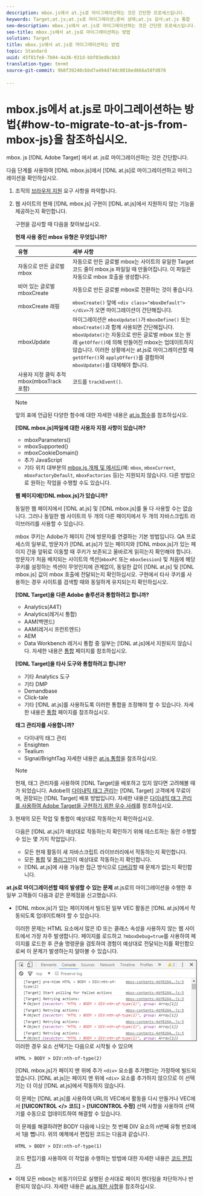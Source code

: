 ```yaml
---
description: mbox.js에서 at.js로 마이그레이션하는 것은 간단한 프로세스입니다.
keywords: Target;at.js;at.js로 마이그레이션;준비 상태;at.js 감사;at.js 통합
seo-description: mbox.js에서 at.js로 마이그레이션하는 것은 간단한 프로세스입니다.
seo-title: mbox.js에서 at.js로 마이그레이션하는 방법
solution: Target
title: mbox.js에서 at.js로 마이그레이션하는 방법
topic: Standard
uuid: 45f81fe8-7b04-4a36-931d-bbf03ed6cbb3
translation-type: tm+mt
source-git-commit: 9b8f39240cbbd7a494d74dc0016ed666a58fd870

---
```



# mbox.js에서 at.js로 마이그레이션하는 방법{#how-to-migrate-to-at-js-from-mbox-js}을 참조하십시오.

mbox. js [!DNL Adobe Target] 에서 at. js로 마이그레이션하는 것은 간단합니다.

다음 단계를 사용하여 [!DNL mbox.js]에서 [!DNL at.js]로 마이그레이션하고 마이그레이션을 확인하십시오.

1. 조직의 [브라우저 지원](../../../../c-implementing-target/c-considerations-before-you-implement-target/supported-browsers.md#reference_01B4BF99E7D545A7998773202A2F6100) 요구 사항을 파악합니다.
1. 웹 사이트의 현재 [!DNL mbox.js] 구현이 [!DNL at.js]에서 지원하지 않는 기능을 제공하는지 확인합니다. 

   구현을 감사할 때 다음을 찾아보십시오.

   **현재 사용 중인 mbox 유형은 무엇입니까?**

   | 유형 | 세부 사항 |
   |--- |--- |
   | 자동으로 만든 글로벌 mbox | 자동으로 만든 글로벌 mbox는 사이트의 유일한 Target 코드 줄이 mbox.js 파일일 때 만들어집니다. 이 파일은 자동으로 mbox 호출을 생성합니다. |
   | 비어 있는 글로벌 mboxCreate | 자동으로 만든 글로벌 mbox로 전환하는 것이 좋습니다. |
   | mboxCreate 래핑 | `mboxCreate()` 앞에 `<div class="mboxDefault"></div>`가 오면 마이그레이션이 간단해집니다. |
   | mboxUpdate | 마이그레이션은 `mboxUpdate()`가 `mboxDefine()` 또는`mboxCreate()`과 함께 사용되면 간단해집니다. `mboxUpdate()`는 자동으로 만든 글로벌 mbox 또는 원래 `getOffer()`에 의해 만들어진 mbox는 업데이트하지 않습니다. 이러한 상황에서는 at.js로 마이그레이션할 때 `getOffer()`와 `applyOffer()`를 결합하여 `mboxUpdate()`를 대체해야 합니다. |
   | 사용자 지정 클릭 추적 mbox(mboxTrack 포함) | 코드를 `trackEvent()`. |

   >[!NOTE]
   >
   >앞의 표에 언급된 다양한 함수에 대한 자세한 내용은 [at.js 함수](/help/c-implementing-target/c-implementing-target-for-client-side-web/cmp-atjs-functions.md)를 참조하십시오.

   **[!DNL mbox.js]파일에 대한 사용자 지정 사항이 있습니까?**

   * mboxParameters()
   * mboxSupported()
   * mboxCookieDomain()
   * 추가 JavaScript
   * 기타 위치
   대부분의 [mbox.js 개체 및 메서드](../../../../c-target/c-visitor-profile/variables-profiles-parameters-methods.md#section_8C78059D15D9452F95636A5640188537)(예: `mbox`, `mboxCurrent`, `mboxFactoryDefault`, `mboxFactories` 등)는 지원되지 않습니다. 다른 방법으로 원하는 작업을 수행할 수도 있습니다.

   **웹 페이지에[!DNL mbox.js]가 있습니까?**

   동일한 웹 페이지에서 [!DNL at.js] 및 [!DNL mbox.js]를 둘 다 사용할 수는 없습니다. 그러나 동일한 웹 사이트의 두 개의 다른 페이지에서 두 개의 자바스크립트 라이브러리를 사용할 수 있습니다.

   mbox 쿠키는 Adobe가 페이지 간에 방문자를 연결하는 기본 방법입니다. QA 프로세스의 일부로, 방문자가 [!DNL at.js]가 있는 페이지와 [!DNL mbox.js]가 있는 페이지 간을 앞뒤로 이동할 때 쿠키가 보존되고 올바르게 읽히는지 확인해야 합니다. 방문자가 처음 배치되는 사이트의 섹션(`mboxPC` 또는 `mboxSession`) 및 처음에 해당 쿠키를 설정하는 섹션이 무엇인지에 관계없이, 동일한 값이 [!DNL at.js] 및 [!DNL mbox.js] 값이 mbox 호출에 전달되는지 확인하십시오. 구현에서 타사 쿠키를 사용하는 경우 사이트를 검색할 때와 동일하게 유지되는지 확인하십시오.

   **[!DNL Target]을 다른 Adobe 솔루션과 통합하려고 합니까?**

   * Analytics(A4T)
   * Analytics(레거시 통합)
   * AAM(백엔드)
   * AAM(레거시 프런트엔드)
   * AEM
   * Data Workbench
   레거시 통합 중 일부는 [!DNL at.js]에서 지원되지 않습니다. 자세한 내용은 [통합](../../../../c-implementing-target/c-implementing-target-for-client-side-web/c-how-atjs-works/target-atjs-integrations.md#concept_C100BC4F073C4B57A608B309D0157B39) 페이지를 참조하십시오.

   **[!DNL Target]을 타사 도구와 통합하려고 합니까?**

   * 기타 Analytics 도구
   * 기타 DMP
   * Demandbase
   * Click-tale
   * 기타
   [!DNL at.js]를 사용하도록 이러한 통합을 조정해야 할 수 있습니다. 자세한 내용은 [통합](../../../../c-implementing-target/c-implementing-target-for-client-side-web/c-how-atjs-works/target-atjs-integrations.md#concept_C100BC4F073C4B57A608B309D0157B39) 페이지를 참조하십시오.

   **태그 관리자를 사용합니까?**

   * 다이내믹 태그 관리
   * Ensighten
   * Tealium
   * Signal/BrightTag
   자세한 내용은 [at.js 통합](../../../../c-implementing-target/c-implementing-target-for-client-side-web/c-how-atjs-works/target-atjs-integrations.md#concept_C100BC4F073C4B57A608B309D0157B39)을 참조하십시오.

   >[!NOTE]
   >
   >현재, 태그 관리자를 사용하여 [!DNL Target]을 배포하고 있지 않다면 고려해볼 때가 되었습니다. Adobe의 [다이내믹 태그 관리](https://dtm.adobe.com)는 [!DNL Target] 고객에게 무료이며, 권장되는 [!DNL Target] 배포 방법입니다. 자세한 내용은 [다이내믹 태그 관리를 사용하여 Adobe Target을 구현하기 위한 우수 사례](https://marketing.adobe.com/resources/help/en_US/dtm/target/)를 참조하십시오.

1. 현재의 모든 작업 및 통합이 예상대로 작동하는지 확인하십시오.

   다음은 [!DNL at.js]가 예상대로 작동하는지 확인하기 위해 테스트하는 동안 수행할 수 있는 몇 가지 작업입니다.

   * 모든 현재 활동이 새 자바스크립트 라이브러리에서 작동하는지 확인합니다.
   * 모든 [통합](../../../../c-implementing-target/c-implementing-target-for-client-side-web/c-how-atjs-works/target-atjs-integrations.md#concept_C100BC4F073C4B57A608B309D0157B39) 및 [플러그인](../../../../c-implementing-target/c-implementing-target-for-client-side-web/t-mbox-download/c-target-atjs-implementation/target-atjs-plugins.md#concept_F5D4C0A4DACF41409CC42FDD93B13FAF)이 예상대로 작동하는지 확인합니다.
   * [!DNL at.js]에 사용 가능한 접근 방식으로 [디버깅](../../../../c-implementing-target/c-implementing-target-for-client-side-web/c-target-debugging-atjs/target-debugging-atjs.md#concept_CAE591DA8C404C22917584ECD4F7494F)할 때 문제가 없는지 확인합니다.

**at.js로 마이그레이션할 때의 발생할 수 있는 문제** at.js로의 마이그레이션을 수행한 후 일부 고객들이 다음과 같은 문제점을 신고했습니다.

* [!DNL mbox.js]가 있는 페이지에서 빌드된 일부 VEC 활동은 [!DNL at.js]에서 작동되도록 업데이트해야 할 수 있습니다.

   이러한 문제는 HTML 요소에서 많은 ID 또는 클래스 속성을 사용하지 않는 웹 사이트에서 가장 자주 발생합니다. 페이지를 로드하고 `?mboxDebug=true`를 사용하여 페이지를 로드한 후 콘솔 명령문을 검토하여 경험이 예상대로 전달되는지를 확인함으로써 이 문제가 발생하는지 알아볼 수 있습니다.

   ![](assets/mboxdebug.png)
이러한 경우 요소 선택기는 다음으로 시작될 수 있으며

   ```
   HTML > BODY > DIV:nth-of-type(2)
   ```

   [!DNL mbox.js]가 페이지 맨 위에 추가 `<div>` 요소를 추가했다는 가정하에 빌드되었습니다. [!DNL at.js]는 페이지 맨 위에 `<div>` 요소를 추가하지 않으므로 이 선택기는 더 이상 [!DNL at.js]에서 작동하지 않습니다.

   이 문제는 [!DNL at.js]를 사용하여 URL의 VEC에서 활동을 다시 만들거나 VEC에서 **[!UICONTROL &lt;/&gt; 코드]** &gt; **[!UICONTROL 수정]** 선택 사항을 사용하여 선택기를 수동으로 업데이트하여 해결할 수 있습니다.

   이 문제를 해결하려면 BODY 다음에 나오는 첫 번째 DIV 요소의 n번째 유형 번호에서 1을 뺍니다. 위의 예제에서 편집된 코드는 다음과 같습니다.

   ```
   HTML > BODY > DIV:nth-of-type(1)
   ```

   코드 편집기를 사용하여 이 작업을 수행하는 방법에 대한 자세한 내용은 [코드 편집기](../../../../c-experiences/c-visual-experience-composer/c-vec-code-editor/vec-code-editor.md#concept_B3A6E9EE3A60406DB640E205EA1745B5).

* 이제 모든 mbox는 비동기이므로 실행된 순서대로 페이지 렌더링을 차단하거나 반환되지 않습니다. 자세한 내용은 [at.js 제한 사항](../../../../c-implementing-target/c-implementing-target-for-client-side-web/t-mbox-download/c-target-atjs-implementation/target-atjs-limitations.md#concept_FA99E4D6EC274552BF45E01AFB76CCAE)을 참조하십시오.
